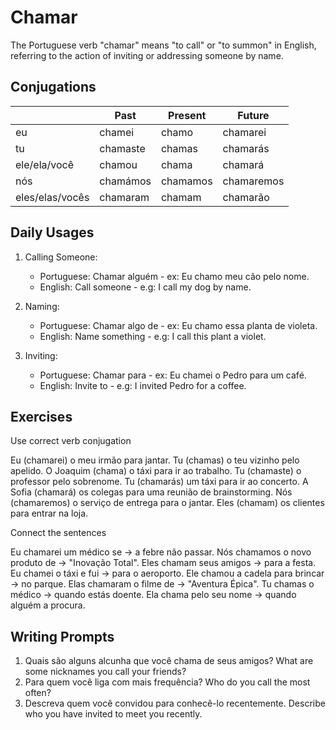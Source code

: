 # Chamar

The Portuguese verb "chamar" means "to call" or "to summon" in English, referring to the action of inviting or addressing someone by name.

## Conjugations

|                 | Past     | Present  | Future     |
| --------------- | -------- | -------- | ---------- |
| eu              | chamei   | chamo    | chamarei   |
| tu              | chamaste | chamas   | chamarás   |
| ele/ela/você    | chamou   | chama    | chamará    |
| nós             | chamámos | chamamos | chamaremos |
| eles/elas/vocês | chamaram | chamam   | chamarão   |

## Daily Usages

1. Calling Someone:

   - Portuguese: Chamar alguém - ex: Eu chamo meu cão pelo nome.
   - English: Call someone - e.g: I call my dog by name.

2. Naming:

   - Portuguese: Chamar algo de - ex: Eu chamo essa planta de violeta.
   - English: Name something - e.g: I call this plant a violet.

3. Inviting:

   - Portuguese: Chamar para - ex: Eu chamei o Pedro para um café.
   - English: Invite to - e.g: I invited Pedro for a coffee.

## Exercises

Use correct verb conjugation

Eu (chamarei) o meu irmão para jantar.
Tu (chamas) o teu vizinho pelo apelido.
O Joaquim (chama) o táxi para ir ao trabalho.
Tu (chamaste) o professor pelo sobrenome.
Tu (chamarás) um táxi para ir ao concerto.
A Sofia (chamará) os colegas para uma reunião de brainstorming.
Nós (chamaremos) o serviço de entrega para o jantar.
Eles (chamam) os clientes para entrar na loja.

Connect the sentences

Eu chamarei um médico se -> a febre não passar.
Nós chamamos o novo produto de -> "Inovação Total".
Eles chamam seus amigos -> para a festa.
Eu chamei o táxi e fui -> para o aeroporto.
Ele chamou a cadela para brincar -> no parque.
Elas chamaram o filme de -> "Aventura Épica".
Tu chamas o médico -> quando estás doente.
Ela chama pelo seu nome -> quando alguém a procura.

## Writing Prompts

1. Quais são alguns alcunha que você chama de seus amigos? What are some nicknames you call your friends?
2. Para quem você liga com mais frequência? Who do you call the most often?
3. Descreva quem você convidou para conhecê-lo recentemente. Describe who you have invited to meet you recently.
